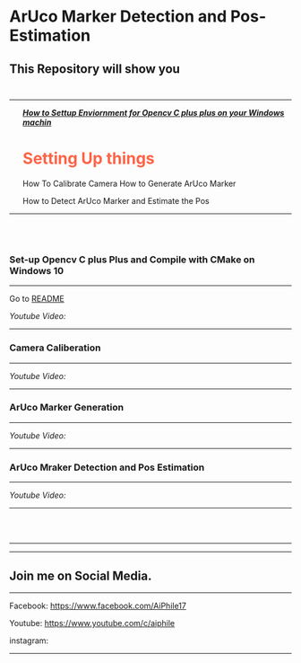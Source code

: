 # ArUco Marker Detection and Pos-Estimation

## This Repository will show you <br></br>
---------------------
<ol>

<a href="#"><b><i> How to Settup Enviornment for Opencv C plus plus on your Windows machin</i></b></a>
<h1 style="color:Tomato;">Setting Up things</h1>


How To Calibrate Camera
How to Generate ArUco Marker

How to Detect ArUco Marker and Estimate the Pos
</ol>

--------
<br></br>



### Set-up Opencv C plus Plus and Compile with CMake on Windows 10
---
Go to  <a href="https://github.com/Asadullah-Dal17/ArUco-Marker-Detection-and-Pos-Estimation-Cplus-plus/tree/master/Set-Up-Opencv-CPlusPlus">README</a>

*Youtube Video:*

---
### Camera Caliberation
---

*Youtube Video:*

---

### ArUco Marker Generation
---
*Youtube Video:*

---
### ArUco Mraker Detection and Pos Estimation
---
*Youtube Video:*

---
<br></br>


---
---
## Join me on Social Media.
---
Facebook: https://www.facebook.com/AiPhile17

Youtube: https://www.youtube.com/c/aiphile

instagram:

---